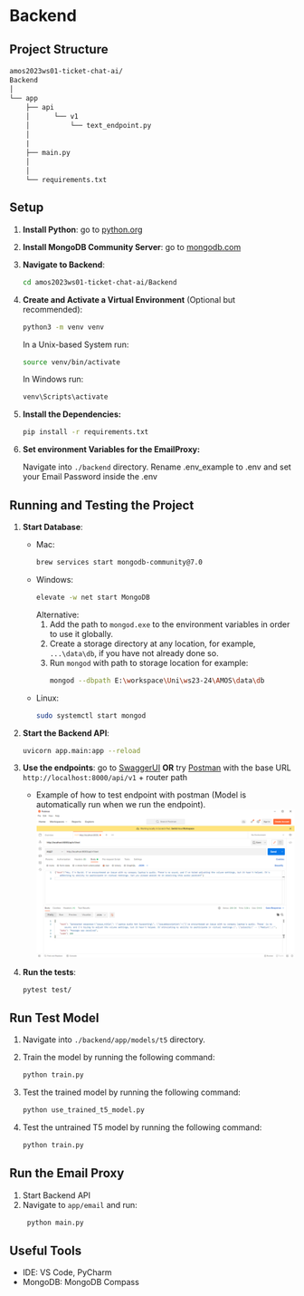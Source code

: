 # Backend

## Project Structure

    amos2023ws01-ticket-chat-ai/
    Backend
    │
    └── app
        ├── api                     
        │      └── v1
        │          └── text_endpoint.py
        │
        |
        ├── main.py
        │
        │
        └── requirements.txt

## Setup

1. **Install Python**: go to [python.org](https://wiki.python.org/moin/BeginnersGuide/Download)

2. **Install MongoDB Community Server**: go
   to [mongodb.com](https://www.mongodb.com/docs/manual/administration/install-community/)

3. **Navigate to Backend**:

    ```bash
    cd amos2023ws01-ticket-chat-ai/Backend
    ```

4. **Create and Activate a Virtual Environment** (Optional but recommended):

    ```bash
    python3 -m venv venv
    ```
   In a Unix-based System run:
    ```bash
    source venv/bin/activate
    ```
   In Windows run:
   ```bash
   venv\Scripts\activate
   ```

5. **Install the Dependencies:**

    ```bash
    pip install -r requirements.txt
    ```

4. **Set environment Variables for the EmailProxy:**

   Navigate into `./backend` directory. Rename .env_example to .env and set your Email Password inside the .env

## Running and Testing the Project

1. **Start Database**:
    - Mac:
       ```bash
       brew services start mongodb-community@7.0
       ```
    - Windows:
      ```bash
      elevate -w net start MongoDB
      ```
      Alternative:
      1. Add the path to `mongod.exe` to the environment variables in order to use it globally.
      2. Create a storage directory at any location, for example, `...\data\db`, if you have not already done so.
      3. Run `mongod` with path to storage location for example:
         ```bash
         mongod --dbpath E:\workspace\Uni\ws23-24\AMOS\data\db
         ```
    - Linux:
      ```bash
      sudo systemctl start mongod
      ```

2. **Start the Backend API**:

    ```bash
    uvicorn app.main:app --reload
    ```

3. **Use the endpoints**: go to [SwaggerUI](http://localhost:8000/docs) **OR**
   try [Postman](https://www.postman.com/downloads/) with the base URL `http://localhost:8000/api/v1` + router path

    - Example of how to test endpoint with postman (Model is automatically run when we run the endpoint).
      ![Example of how to test endpoint with postman](images/endpoint_example.png)
4. **Run the tests**:

    ```bash
    pytest test/
    ```

## Run Test Model

1. Navigate into `./backend/app/models/t5` directory.

2. Train the model by running the following command:

   ```bash
   python train.py
   ```

3. Test the trained model by running the following command:

   ```bash
   python use_trained_t5_model.py
   ```

4. Test the untrained T5 model by running the following command:

   ```bash
   python train.py
   ```

## Run the Email Proxy

1. Start Backend API
2. Navigate to `app/email` and run:
   ```bash
    python main.py
   ```

## Useful Tools

- IDE: VS Code, PyCharm
- MongoDB: MongoDB Compass